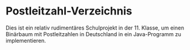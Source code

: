 # Postleitzahl-Verzeichnis
Dies ist ein relativ rudimentäres Schulprojekt in der 11. Klasse, um einen Binärbaum mit Postleitzahlen in Deutschland in ein Java-Programm zu implementieren.
